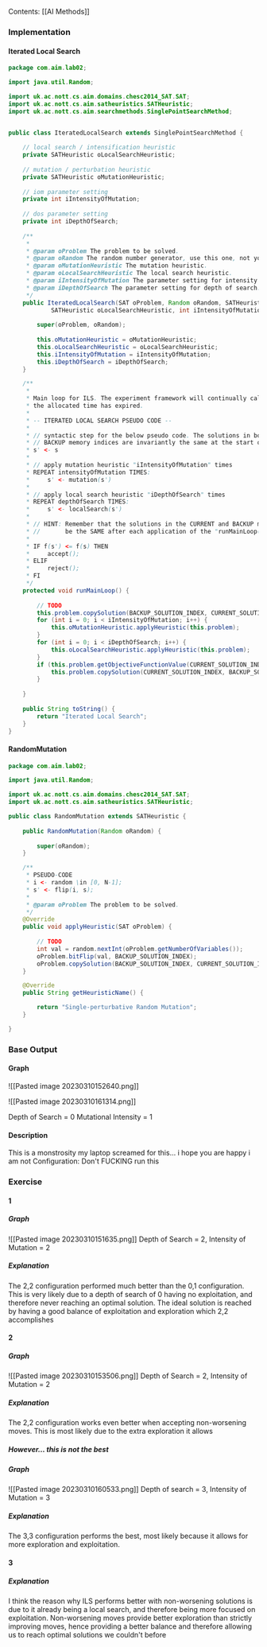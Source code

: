Contents:
[[AI Methods]]

### Implementation
#### Iterated Local Search
``` java
package com.aim.lab02;

import java.util.Random;

import uk.ac.nott.cs.aim.domains.chesc2014_SAT.SAT;
import uk.ac.nott.cs.aim.satheuristics.SATHeuristic;
import uk.ac.nott.cs.aim.searchmethods.SinglePointSearchMethod;

	
public class IteratedLocalSearch extends SinglePointSearchMethod {

	// local search / intensification heuristic
	private SATHeuristic oLocalSearchHeuristic;
	
	// mutation / perturbation heuristic
	private SATHeuristic oMutationHeuristic;
	
	// iom parameter setting
	private int iIntensityOfMutation;
	
	// dos parameter setting
	private int iDepthOfSearch;
	
	/**
	 * 
	 * @param oProblem The problem to be solved.
	 * @param oRandom The random number generator, use this one, not your own!
	 * @param oMutationHeuristic The mutation heuristic.
	 * @param oLocalSearchHeuristic The local search heuristic.
	 * @param iIntensityOfMutation The parameter setting for intensity of mutation.
	 * @param iDepthOfSearch The parameter setting for depth of search.
	 */
	public IteratedLocalSearch(SAT oProblem, Random oRandom, SATHeuristic oMutationHeuristic, 
			SATHeuristic oLocalSearchHeuristic, int iIntensityOfMutation, int iDepthOfSearch) {
		
		super(oProblem, oRandom);
		
		this.oMutationHeuristic = oMutationHeuristic;
		this.oLocalSearchHeuristic = oLocalSearchHeuristic;
		this.iIntensityOfMutation = iIntensityOfMutation;
		this.iDepthOfSearch = iDepthOfSearch;
	}

	/**
	 * 
	 * Main loop for ILS. The experiment framework will continually call this loop until
	 * the allocated time has expired.
	 * 
	 * -- ITERATED LOCAL SEARCH PSEUDO CODE --
	 * 
	 * // syntactic step for the below pseudo code. The solutions in both CURRENT and 
	 * // BACKUP memory indices are invariantly the same at the start of each loop.
	 * s' <- s
	 * 
	 * // apply mutation heuristic "iIntensityOfMutation" times
	 * REPEAT intensityOfMutation TIMES:
	 *     s' <- mutation(s')
	 * 
	 * // apply local search heuristic "iDepthOfSearch" times
	 * REPEAT depthOfSearch TIMES:
	 *     s' <- localSearch(s')
	 * 
	 * // HINT: Remember that the solutions in the CURRENT and BACKUP memory indices should
	 * //       be the SAME after each application of the "runMainLoop()"!
	 *
	 * IF f(s') <= f(s) THEN
	 *     accept();
	 * ELIF
	 *     reject();
	 * FI
	 */
	protected void runMainLoop() {
		
		// TODO
		this.problem.copySolution(BACKUP_SOLUTION_INDEX, CURRENT_SOLUTION_INDEX);
		for (int i = 0; i < iIntensityOfMutation; i++) {
			this.oMutationHeuristic.applyHeuristic(this.problem);
		}
		for (int i = 0; i < iDepthOfSearch; i++) {
			this.oLocalSearchHeuristic.applyHeuristic(this.problem);
		}
		if (this.problem.getObjectiveFunctionValue(CURRENT_SOLUTION_INDEX) <= this.problem.getObjectiveFunctionValue(BACKUP_SOLUTION_INDEX)){
			this.problem.copySolution(CURRENT_SOLUTION_INDEX, BACKUP_SOLUTION_INDEX);
		}
		
	}
	
	public String toString() {
		return "Iterated Local Search";
	}
}

```
#### RandomMutation
```java
package com.aim.lab02;

import java.util.Random;

import uk.ac.nott.cs.aim.domains.chesc2014_SAT.SAT;
import uk.ac.nott.cs.aim.satheuristics.SATHeuristic;

public class RandomMutation extends SATHeuristic {
	
	public RandomMutation(Random oRandom) {
		
		super(oRandom);
	}

	/**
	 * PSEUDO-CODE
	 * i <- random \in [0, N-1];
	 * s' <- flip(i, s);
	 * 
	 * @param oProblem The problem to be solved.
	 */
	@Override
	public void applyHeuristic(SAT oProblem) {
		
		// TODO
		int val = random.nextInt(oProblem.getNumberOfVariables());
		oProblem.bitFlip(val, BACKUP_SOLUTION_INDEX);
		oProblem.copySolution(BACKUP_SOLUTION_INDEX, CURRENT_SOLUTION_INDEX);
	}

	@Override
	public String getHeuristicName() {

		return "Single-perturbative Random Mutation";
	}

}
```
### Base Output
#### Graph
![[Pasted image 20230310152640.png]]

![[Pasted image 20230310161314.png]]


Depth of Search = 0
Mutational Intensity = 1
#### Description
This is a monstrosity
my laptop screamed for this...
i hope you are happy
i am not
Configuration:
Don't FUCKING run this
### Exercise
#### 1
##### Graph
![[Pasted image 20230310151635.png]]
Depth of Search = 2, 
Intensity of Mutation = 2
##### Explanation
The 2,2 configuration performed much better than the 0,1 configuration. This is very likely due to a depth of search of 0 having no exploitation, and therefore never reaching an optimal solution.
The ideal solution is reached by having a good balance of exploitation and exploration which 2,2 accomplishes
#### 2
##### Graph
![[Pasted image 20230310153506.png]]
Depth of Search = 2,
Intensity of Mutation = 2
##### Explanation
The 2,2 configuration works even better when accepting non-worsening moves. This is most likely due to the extra exploration it allows 
##### However... this is not the best
##### Graph
![[Pasted image 20230310160533.png]]
Depth of search = 3,
Intensity of Mutation = 3
##### Explanation
The 3,3 configuration performs the best, most likely because it allows for more exploration and exploitation.
#### 3
##### Explanation
I think the reason why ILS performs better with non-worsening solutions is due to it already being a local search, and therefore being more focused on exploitation. Non-worsening moves provide better exploration than strictly improving moves, hence providing a better balance and therefore allowing us to reach optimal solutions we couldn't before



